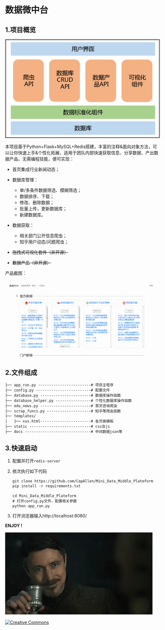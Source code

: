# 数据微中台
## 1.项目概览

![](./static/img/structure.png)

本项目基于Python+Flask+MySQL+Redis搭建，丰富的注释&面向对象方法，可以让你快速上手&个性化拓展，适用于团队内部快速获取信息、分享数据、产出数据产品，无需编程技能，便可实现：

- 首页集成行业新闻动态；

- 数据库管理：
  - 单/多条件数据筛选、模糊筛选；
  - 数据排序、下载；
  - 修改、删除数据；
  - 批量上传，更新数据库；
  - 新建数据库。

- 数据获取：
  - 相关部门公开信息爬虫；
  - 知乎用户动态/问题爬虫；

- ~~拖拽式可视化套件（非开源）~~

- ~~数据产品（非开源）~~



产品截图：

![](./static/img/demo.gif)



## 2.文件组成



```
├── app_run.py ------------------------# 项目主程序
├── config.py -------------------------# 配置文件
├── database.py -----------------------# 数据库操作函数
├── database_helper.py ----------------# 个性化数据库操作函数
├── edu_news.py -----------------------# 首页咨询爬虫
├── scrap_funcs.py --------------------# 知乎等爬虫函数
├── templates/
│   ├── xxx.html-----------------------# 各页面模板
├── static ----------------------------# css及js
├── docs ------------------------------# 中间数据json等
```



## 3.快速启动

1. 配置并打开`redis-server`

2. 依次执行如下代码

   ```
   git clone https://github.com/CapAllen/Mini_Data_Middle_Plateform
   pip install -r requirements.txt
   
   cd Mini_Data_Middle_Plateform
   # 打开config.py文件，配置相关参数
   python app_run.py
   ```

3. 打开浏览器输入http://localhost:8080/



**ENJOY !**

![](./static/img/giphy.webp)



<a rel="license" href="http://creativecommons.org/licenses/by-nc/4.0/"><img alt=" Creative Commons" style="border-width:0" src="https://i.creativecommons.org/l/by-nc/4.0/88x31.png" style="float:left" /></a>